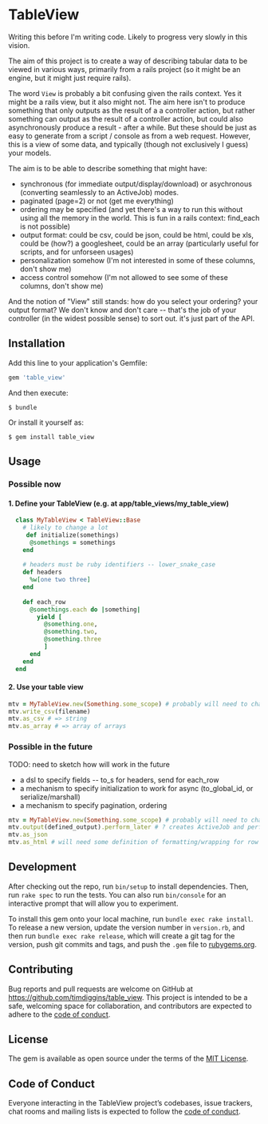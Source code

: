 # TableView

Writing this before I'm writing code. Likely to progress very slowly in this vision.

The aim of this project is to create a way of describing tabular data to be viewed in various ways, primarily from a rails project (so it might be an engine, but it might just require rails).

The word `View` is probably a bit confusing given the rails context. Yes it might be a rails view, but it also might not. The aim here isn't to produce something that only outputs as the result of a a controller action, but rather something can output as the result of a controller action, but could also asynchronously produce a result - after a while. But these should be just as easy to generate from a script / console as from a web request. However, this is a view of some data, and typically (though not exclusively I guess) your models.
 
The aim is to be able to describe something that might have:

* synchronous (for immediate output/display/download) or asychronous (converting seamlessly to an ActiveJob) modes. 
* paginated (page=2) or not (get me everything)
* ordering may be specified (and yet there's a way to run this without using all the memory in the world. This is fun in a rails context: find_each is not possible)
* output format: could be csv, could be json, could be html, could be xls, could be (how?) a googlesheet, could be an array (particularly useful for scripts, and for unforseen usages)
* personalization somehow (I'm not interested in some of these columns, don't show me)
* access control somehow (I'm not allowed to see some of these columns, don't show me)

And the notion of "View" still stands: how do you select your ordering? your output format? We don't know and don't care -- that's the job of your controller (in the widest possible sense) to sort out. it's just part of the API.

## Installation

Add this line to your application's Gemfile:

```ruby
gem 'table_view'
```

And then execute:

    $ bundle

Or install it yourself as:

    $ gem install table_view

## Usage


### Possible now

#### 1. Define your TableView (e.g. at app/table_views/my_table_view)

```ruby
  class MyTableView < TableView::Base
    # likely to change a lot
     def initialize(somethings) 
      @somethings = somethings  
    end
    
    # headers must be ruby identifiers -- lower_snake_case
    def headers
      %w[one two three]
    end
    
    def each_row
      @somethings.each do |something|
        yield [
          @something.one,
          @something.two,
          @something.three
          ]
      end
    end
  end
```

#### 2. Use your table view

```ruby
mtv = MyTableView.new(Something.some_scope) # probably will need to change to new(:some_scope) to allow for activejob
mtv.write_csv(filename)
mtv.as_csv # => string
mtv.as_array # => array of arrays
```

### Possible in the future 

TODO: need to sketch how will work in the future

* a dsl to specify fields -- to_s for headers, send for each_row
* a mechanism to specify initialization to work for async (to_global_id, or serialize/marshall)
* a mechanism to specify pagination, ordering

```ruby
mtv = MyTableView.new(Something.some_scope) # probably will need to change to new(:some_scope) to allow for activejob
mtv.output(defined_output).perform_later # ? creates ActiveJob and performs it later, how is the output defined?
mtv.as_json
mtv.as_html # will need some definition of formatting/wrapping for row e.g `def format_row(ary)` or better a partial (which is given hash (row data by headers)) 
```

## Development

After checking out the repo, run `bin/setup` to install dependencies. Then, run `rake spec` to run the tests. You can also run `bin/console` for an interactive prompt that will allow you to experiment.

To install this gem onto your local machine, run `bundle exec rake install`. To release a new version, update the version number in `version.rb`, and then run `bundle exec rake release`, which will create a git tag for the version, push git commits and tags, and push the `.gem` file to [rubygems.org](https://rubygems.org).

## Contributing

Bug reports and pull requests are welcome on GitHub at https://github.com/timdiggins/table_view. This project is intended to be a safe, welcoming space for collaboration, and contributors are expected to adhere to the [code of conduct](https://github.com/timdiggins/table_view/blob/master/CODE_OF_CONDUCT.md).

## License

The gem is available as open source under the terms of the [MIT License](https://opensource.org/licenses/MIT).

## Code of Conduct

Everyone interacting in the TableView project’s codebases, issue trackers, chat rooms and mailing lists is expected to follow the [code of conduct](https://github.com/timdiggins/table_view/blob/master/CODE_OF_CONDUCT.md).
